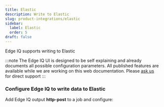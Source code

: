 ```yaml
---
title: Elastic
description: Write to Elastic
slug: product-integrations/elastic
sidebar:
  label: Elastic
  order: 5
draft: false
---
```


Edge IQ supports writing to Elastic

:::note
The Edge IQ UI is designed to be self explaining and already documents all possible configuration parameters. All published features are available while we are working on this web documentation.
Please [ask us](https://community.edgeiq.com/) for direct support
:::

### Configure Edge IQ to write data to Elastic

Add Edge IQ output **http-post** to a job and configure:
